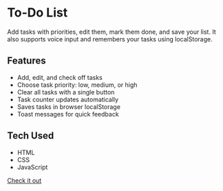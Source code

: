 # To-Do List

Add tasks with priorities, edit them, mark them done, and save your list. It also supports voice input and remembers your tasks using localStorage.

## Features

- Add, edit, and check off tasks  
- Choose task priority: low, medium, or high  
- Clear all tasks with a single button  
- Task counter updates automatically  
- Saves tasks in browser localStorage  
- Toast messages for quick feedback  

## Tech Used

- HTML  
- CSS  
- JavaScript

[Check it out](https://almita-desai.github.io/to-do-list/)